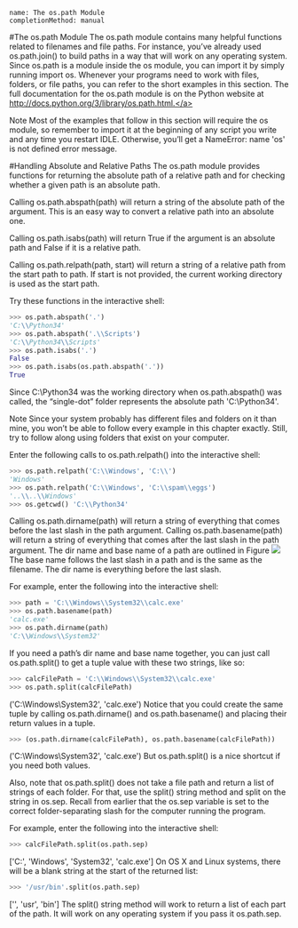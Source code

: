 ```ngMeta
name: The os.path Module
completionMethod: manual
```
#The os.path Module
The os.path module contains many helpful functions related to filenames and file paths. For instance, you’ve already used os.path.join() to build paths in a way that will work on any operating system. Since os.path is a module inside the os module, you can import it by simply running import os. Whenever your programs need to work with files, folders, or file paths, you can refer to the short examples in this section. The full documentation for the os.path module is on the Python website at<span><a href=" http://docs.python.org/3/library/os.path.html."> http://docs.python.org/3/library/os.path.html.</a></span>

Note
Most of the examples that follow in this section will require the os module, so remember to import it at the beginning of any script you write and any time you restart IDLE. Otherwise, you’ll get a NameError: name 'os' is not defined error message.

#Handling Absolute and Relative Paths
The os.path module provides functions for returning the absolute path of a relative path and for checking whether a given path is an absolute path.

Calling os.path.abspath(path) will return a string of the absolute path of the argument. This is an easy way to convert a relative path into an absolute one.

Calling os.path.isabs(path) will return True if the argument is an absolute path and False if it is a relative path.

Calling os.path.relpath(path, start) will return a string of a relative path from the start path to path. If start is not provided, the current working directory is used as the start path.

Try these functions in the interactive shell:

```python
>>> os.path.abspath('.')
'C:\\Python34'
>>> os.path.abspath('.\\Scripts')
'C:\\Python34\\Scripts'
>>> os.path.isabs('.')
False
>>> os.path.isabs(os.path.abspath('.'))
True
```
Since C:\Python34 was the working directory when os.path.abspath() was called, the “single-dot” folder represents the absolute path 'C:\\Python34'.

Note
Since your system probably has different files and folders on it than mine, you won’t be able to follow every example in this chapter exactly. Still, try to follow along using folders that exist on your computer.

Enter the following calls to os.path.relpath() into the interactive shell:

```python
>>> os.path.relpath('C:\\Windows', 'C:\\')
'Windows'
>>> os.path.relpath('C:\\Windows', 'C:\\spam\\eggs')
'..\\..\\Windows'
>>> os.getcwd() 'C:\\Python34'
```
Calling os.path.dirname(path) will return a string of everything that comes before the last slash in the path argument. Calling os.path.basename(path) will return a string of everything that comes after the last slash in the path argument. The dir name and base name of a path are outlined in Figure
![](assets/000041.png)
 The base name follows the last slash in a path and is the same as the filename. The dir name is everything before the last slash.

For example, enter the following into the interactive shell:

```python
>>> path = 'C:\\Windows\\System32\\calc.exe'
>>> os.path.basename(path)
'calc.exe'
>>> os.path.dirname(path)
'C:\\Windows\\System32'
```
If you need a path’s dir name and base name together, you can just call os.path.split() to get a tuple value with these two strings, like so:

```python
>>> calcFilePath = 'C:\\Windows\\System32\\calc.exe'
>>> os.path.split(calcFilePath)
```
('C:\\Windows\\System32', 'calc.exe')
Notice that you could create the same tuple by calling os.path.dirname() and os.path.basename() and placing their return values in a tuple.

```python
>>> (os.path.dirname(calcFilePath), os.path.basename(calcFilePath))
```
('C:\\Windows\\System32', 'calc.exe')
But os.path.split() is a nice shortcut if you need both values.

Also, note that os.path.split() does not take a file path and return a list of strings of each folder. For that, use the split() string method and split on the string in os.sep. Recall from earlier that the os.sep variable is set to the correct folder-separating slash for the computer running the program.

For example, enter the following into the interactive shell:

```python
>>> calcFilePath.split(os.path.sep)
```
['C:', 'Windows', 'System32', 'calc.exe']
On OS X and Linux systems, there will be a blank string at the start of the returned list:

```python
>>> '/usr/bin'.split(os.path.sep)
```
['', 'usr', 'bin']
The split() string method will work to return a list of each part of the path. It will work on any operating system if you pass it os.path.sep.

